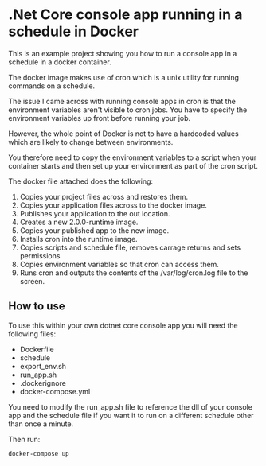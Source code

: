 # .Net Core console app running in a schedule in Docker

This is an example project showing you how to run a console app in a schedule in a docker container.

The docker image makes use of cron which is a unix utility for running commands on a schedule.

The issue I came across with running console apps in cron is that the environment variables aren't visible to cron jobs. You have to specify the environment variables up front before running your job.

However, the whole point of Docker is not to have a hardcoded values which are likely to change between environments.

You therefore need to copy the environment variables to a script when your container starts and then set up your environment as part of the cron script.

The docker file attached does the following:
1. Copies your project files across and restores them.
2. Copies your application files across to the docker image.
3. Publishes your application to the out location.
3. Creates a new 2.0.0-runtime image.
4. Copies your published app to the new image.
5. Installs cron into the runtime image.
6. Copies scripts and schedule file, removes carrage returns and sets permissions
5. Copies environment variables so that cron can access them.
6. Runs cron and outputs the contents of the /var/log/cron.log file to the screen.

## How to use
To use this within your own dotnet core console app you will need the following files:

* Dockerfile
* schedule
* export_env.sh
* run_app.sh
* .dockerignore 
* docker-compose.yml

You need to modify the run_app.sh file to reference the dll of your console app and the schedule file if you want it to run on a different schedule other than once a minute.

Then run:

`docker-compose up`
